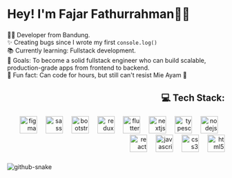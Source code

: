<h1 align="left">Hey! I'm Fajar Fathurrahman👋🏼</h1>

###

<p align="left">👨‍💻 Developer from Bandung.<br>✨ Creating bugs since I wrote my first <code>console.log()</code><br>📚 Currently learning: Fullstack development.<br>🎯 Goals: To become a solid fullstack engineer who can build scalable, production-grade apps from frontend to backend.<br>🎲 Fun fact: Can code for hours, but still can't resist Mie Ayam 🍜</p>

###

<h2 align="right">💻 Tech Stack:</h2>

###

<div align="right">
  <img src="https://cdn.jsdelivr.net/gh/devicons/devicon/icons/figma/figma-original.svg" height="40" alt="figma logo"  />
  <img width="12" />
  <img src="https://cdn.jsdelivr.net/gh/devicons/devicon/icons/sass/sass-original.svg" height="40" alt="sass logo"  />
  <img width="12" />
  <img src="https://cdn.jsdelivr.net/gh/devicons/devicon/icons/bootstrap/bootstrap-original.svg" height="40" alt="bootstrap logo"  />
  <img width="12" />
  <img src="https://cdn.jsdelivr.net/gh/devicons/devicon/icons/redux/redux-original.svg" height="40" alt="redux logo"  />
  <img width="12" />
  <img src="https://cdn.jsdelivr.net/gh/devicons/devicon/icons/flutter/flutter-original.svg" height="40" alt="flutter logo"  />
  <img width="12" />
  <img src="https://cdn.jsdelivr.net/gh/devicons/devicon/icons/nextjs/nextjs-original.svg" height="40" alt="nextjs logo"  />
  <img width="12" />
  <img src="https://cdn.jsdelivr.net/gh/devicons/devicon/icons/typescript/typescript-original.svg" height="40" alt="typescript logo"  />
  <img width="12" />
  <img src="https://cdn.jsdelivr.net/gh/devicons/devicon/icons/nodejs/nodejs-original.svg" height="40" alt="nodejs logo"  />
  <img width="12" />
  <img src="https://cdn.jsdelivr.net/gh/devicons/devicon/icons/react/react-original.svg" height="40" alt="react logo"  />
  <img width="12" />
  <img src="https://cdn.jsdelivr.net/gh/devicons/devicon/icons/javascript/javascript-original.svg" height="40" alt="javascript logo"  />
  <img width="12" />
  <img src="https://cdn.jsdelivr.net/gh/devicons/devicon/icons/css3/css3-original.svg" height="40" alt="css3 logo"  />
  <img width="12" />
  <img src="https://cdn.jsdelivr.net/gh/devicons/devicon/icons/html5/html5-original.svg" height="40" alt="html5 logo"  />
</div>

###

<picture>
  <source media="(prefers-color-scheme: dark)" srcset="https://raw.githubusercontent.com/fjrfathurrahman/fjrfathurrahman/output/github-snake-dark.svg" />
  <source media="(prefers-color-scheme: light)" srcset="https://raw.githubusercontent.com/fjrfathurrahman/fjrfathurrahman/output/github-snake.svg" />
  <img alt="github-snake" src="https://raw.githubusercontent.com/fjrfathurrahman/fjrfathurrahman/output/github-snake.svg" />
</picture>

###